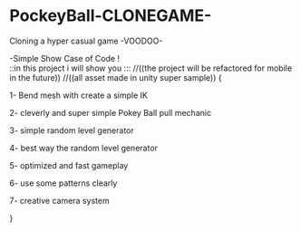 # PockeyBall-CLONEGAME-
Cloning a  hyper casual game -VOODOO-

-Simple Show Case of Code !  
::in this project i will show you :::
//((the project will be refactored for mobile in the future))
//((all asset made in unity super sample))
{

1- Bend mesh with create a simple IK

2- cleverly and super simple Pokey Ball pull  mechanic

3- simple random level generator 

4- best way the  random level generator

5- optimized and fast gameplay

6- use some patterns clearly

7- creative camera system

}
